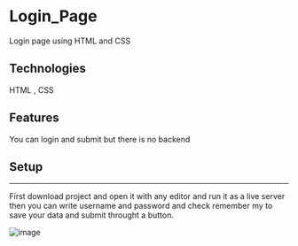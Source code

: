 # Login_Page
Login page using HTML and CSS 

<h2>Technologies</h2>
HTML , CSS  

<h2>Features</h2>
You can login and submit but there is no backend

<h2>Setup</h2><hr>
First download project and open it with any editor and run it as a live server
then you can write username and password and check remember my to save your data and submit throught a button.

![image](https://user-images.githubusercontent.com/118932313/208692236-a9f0f505-7cb1-447b-bfa9-f4ea59e31b44.png)
